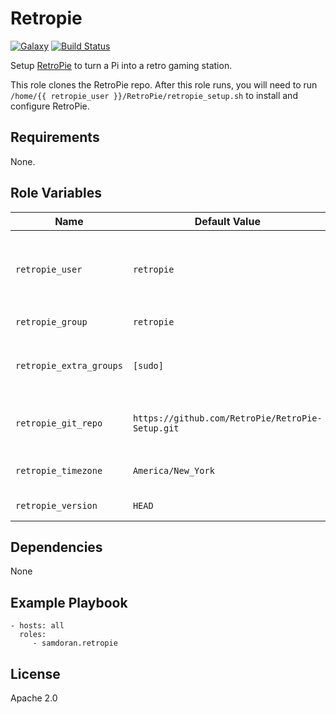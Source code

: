 Retropie
=========
[![Galaxy](https://img.shields.io/badge/galaxy-samdoran.retropie-blue.svg?style=flat)](https://galaxy.ansible.com/samdoran/retropie)
[![Build Status](https://travis-ci.org/samdoran/ansible-role-retropie.svg?branch=master)](https://travis-ci.org/samdoran/ansible-role-retropie)

Setup [RetroPie](https://retropie.org.uk) to turn a Pi into a retro gaming station.

This role clones the RetroPie repo. After this role runs, you will need to run `/home/{{ retropie_user }}/RetroPie/retropie_setup.sh` to install and configure RetroPie.

Requirements
------------

None.

Role Variables
--------------

| Name              | Default Value       | Description          |
|-------------------|---------------------|----------------------|
| `retropie_user` | `retropie` | User account where RetroPie will be cloned and that will run RetroPie. |
| `retropie_group` | `retropie` | Group for `retropie_user` |
| `retropie_extra_groups` | `[sudo]` | Extra groups `{{ retropie_user }}` will be added to. |
| `retropie_git_repo` | `https://github.com/RetroPie/RetroPie-Setup.git` | URL to download RetroPie from. |
| `retropie_timezone` | `America/New_York` | Timezone to set the system to. |
| `retropie_version` | `HEAD` | Version to checkout |


Dependencies
------------

None

Example Playbook
----------------

    - hosts: all
      roles:
         - samdoran.retropie

License
-------

Apache 2.0
